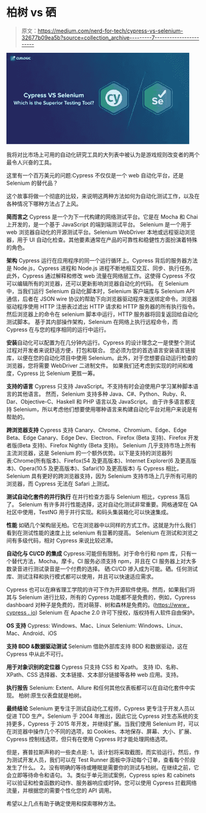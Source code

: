 # 柏树 vs 硒

> 原文：<https://medium.com/nerd-for-tech/cypress-vs-selenium-32677b09ea5b?source=collection_archive---------7----------------------->

![](img/bd7051c35bdd2a510e14462ba99c2001.png)

我将对比市场上可用的自动化研究工具的大列表中被认为是游戏规则改变者的两个最令人兴奋的工具。

这里有一个百万美元的问题:Cypress 不仅仅是一个 web 自动化平台，还是 Selenium 的替代品？

这个故事将做一个彻底的比较，来说明这两种方法如何为自动化测试工作，以及在各种情况下哪种方法占了上风。

**简而言之**
Cypress 是一个为下一代构建的网络测试平台。它是在 Mocha 和 Chai 上开发的，是一个基于 JavaScript 的端到端测试平台。
Selenium 是一个用于 web 浏览器自动化的开源测试平台。Selenium WebDriver 本地或远程驱动浏览器，用于 UI 自动化检查。其他要素通常在产品的可靠性和稳健性方面扮演着特殊的角色。

**架构**
Cypress 运行在应用程序的同一个运行循环上。Cypress 背后的服务器方法是 Node.js，Cypress 进程和 Node.js 进程不断地相互交互、同步、执行任务。此外，Cypress 通过解释和修改 web 流量在网络层工作。这使得 Cypress 不仅可以编辑所有的浏览器，还可以更新影响浏览器自动化的代码。
在 Selenium 中，当我们运行 Selenium 自动化脚本时，Selenium 客户端库与 Selenium API 通信，后者在 JSON wire 协议的帮助下向浏览器驱动程序发送绑定命令。浏览器驱动程序使用 HTTP 注册表过滤出 HTTP 请求和 HTTP 服务器的所有执行指令。然后浏览器上的命令在 selenium 脚本中运行，HTTP 服务器将回复返回给自动化测试脚本。
基于其内部操作架构，Selenium 在网络上执行远程命令，而 Cypress 在与您的程序相同的运行中运行。

**安装**自动化可以配置为在几分钟内运行。Cypress 的设计理念之一是使整个测试过程对开发者来说舒适方便，打包和联合。
您必须为您的首选语言安装语言链接库，以便在您的自动化项目中使用 Selenium。此外，对于您想要自动运行检查的浏览器，您将需要 WebDriver 二进制文件。
如果我们还考虑到实现的时间和难度，Cypress 比 Selenium 更胜一筹。

**支持的语言**
Cypress 只支持 JavaScript。不支持有时会迫使用户学习某种脚本语言的其他语言。
然而，Selenium 支持多种 Java、C#、Python、Ruby、R、Dar、Objective-C、Haskell 和 PHP 语言以及 JavaScript。
由于许多语言都支持 Selenium，所以考虑他们想要使用哪种语言来构建自动化平台对用户来说是有帮助的。

**跨浏览器支持**
Cypress 支持 Canary、Chrome、Chromium、Edge、Edge Beta、Edge Canary、Edge Dev、Electron、Firefox (Beta 支持)、Firefox 开发者版(Beta 支持)、Firefox Nightly (Beta 支持)。
Selenium 几乎支持市场上所有主流浏览器，这是 Selenium 的一个额外优势。以下是支持的浏览器列表:Chrome(所有版本)、Firefox(54 及更高版本)、Internet Explorer(6 及更高版本)、Opera(10.5 及更高版本)、Safari(10 及更高版本)
与 Cypress 相比，Selenium 具有更好的跨浏览器支持，因为 Selenium 支持市场上几乎所有可用的浏览器，而 Cypress 无法在 Safari 上测试。

**测试自动化套件的并行执行**
在并行检查方面与 Selenium 相比，cypress 落后了。
Selenium 有许多并行性能选择，这对自动化测试非常重要。网格通常在 QA 社区中使用，TestNG 用于并行实现。和码头集装箱化可以快速集成。

**性能**
如硒几个架构层无柏。它在浏览器中以同样的方式工作。这就是为什么我们看到在测试性能的速度上比 selenium 有显著的提高。
Selenium 在测试和浏览之间有多级代码，相对 Cypress 来说比较迟滞。

**自动化与 CI/CD 的集成**
Cypress:可能但有限制。对于命令行和 npm 库，只有一个替代方法，Mocha。摩卡。CI 服务必须支持 npm，并且在 CI 服务器上对大多数录音进行测试录音是一个付费的选择。
硒:CI/CD 掺入成为可能。硒。任何测试库、测试注释和执行模式都可以使用，并且可以快速适应需求。

Cypress 也可以在麻省理工学院的许可下作为开源软件使用。然而，如果我们将其与 Selenium 进行比较，所有的 Cypress 功能都不是免费的，例如，Cypress dashboard 对种子是免费的，而对萌芽、树和森林是免费的。([https://www . cypress . io](https://www.cypress.io))
Selenium 在 Apache 2.0 许可下授权，版权持有人软件自由保护。

**OS 支持**
Cypress: Windows、Mac、Linux
Selenium: Windows、Linux、Mac、Android、iOS

**支持 BDD &数据驱动测试**
Selenium 借助外部库支持 BDD 和数据驱动，这在 Cypress 中从此不可行。

**用于对象识别的定位器**
Cypress 只支持 CSS 和 Xpath。
支持 ID、名称、XPath、CSS 选择器、文本链接、文本部分链接等各种 web 应用。支持。

**执行报告**
Selenium: Extent、Allure 和任何其他仪表板都可以在自动化套件中实现。
柏树:原生仪表盘就是柏树。

**最终结论**
Selenium 更专注于测试自动化工程师，Cypress 更专注于开发人员以促进 TDD 生产。Selenium 于 2004 年推出，因此它比 Cypress 对生态系统的支持更多，Cypress 于 2015 年开发，并继续扩展。当我们使用 Selenium 时，可以在浏览器中操作几个不同的选项，如 Cookies、本地保存、屏幕、大小、扩展、Cypress 控制线选项，但只有在使用 Cypress 时才能处理网络选项。

但是，赛普拉斯声称的一些卖点是:
1。该计划将采取截图，而实验运行。然后，作为测试开发人员，我们可以在 Test Runner 面板中浮动每个订单，查看每个阶段发生了什么。
2。没有明确的等待或睡眠是需要你的测试与柏树。在继续之前，它会立即等待命令和语句。
3。类似于单元测试案例，Cypress spies 和 cabinets 可以验证和检查函数的动作、服务器响应或时钟。您可以使用 Cypress 拦截网络流量，并根据您的需要个性化您的 API 调用。

希望以上几点有助于确定使用和探索哪种方法。